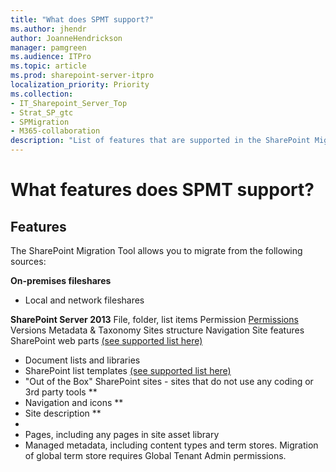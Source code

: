 ```yaml
---
title: "What does SPMT support?"
ms.author: jhendr
author: JoanneHendrickson
manager: pamgreen
ms.audience: ITPro
ms.topic: article
ms.prod: sharepoint-server-itpro
localization_priority: Priority
ms.collection: 
- IT_Sharepoint_Server_Top
- Strat_SP_gtc
- SPMigration
- M365-collaboration
description: "List of features that are supported in the SharePoint Migration Tool (SPMT)"
---
```


# What features does SPMT support?


## Features
The SharePoint Migration Tool allows you to migrate from the following sources:

**On-premises fileshares**
- Local and network fileshares

**SharePoint Server 2013**
File, folder, list items
	Permission [Permissions](understanding-permissions-when-migrating.md)
	Versions
	Metadata & Taxonomy
	Sites structure
	Navigation
	Site features
	 SharePoint web parts [(see supported list here)](spmt-supported-webparts.md) 
-  Document lists and libraries
-  SharePoint list templates [(see supported list here)](sharepoint-migration-supported-list-templates.md)
-  "Out of the Box" SharePoint sites - sites that do not use any coding or 3rd party tools **
- Navigation and icons **
- Site description ** 
-
- Pages, including any pages in site asset library 
- Managed metadata, including content types and term stores. Migration of global term store requires Global Tenant Admin permissions.

